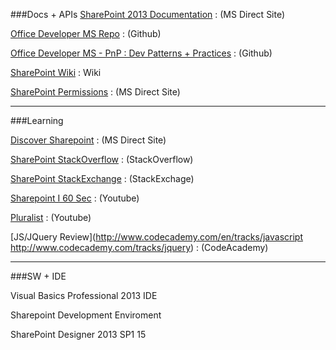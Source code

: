 ###Docs + APIs
[SharePoint 2013 Documentation](https://msdn.microsoft.com/en-us/library/office/jj162979.aspx) : (MS Direct Site)

[Office Developer MS Repo](https://github.com/OfficeDev?utf8=%E2%9C%93&query=sharepoint) : (Github)

[Office Developer MS - PnP : Dev Patterns + Practices](https://github.com/OfficeDev/PnP) : (Github)

[SharePoint Wiki](https://en.wikipedia.org/wiki/SharePoint) : Wiki

[SharePoint Permissions](https://technet.microsoft.com/en-us/library/cc721640.aspx#section1) : (MS Direct Site)

---

###Learning 

[Discover Sharepoint](https://support.office.com/en-us/article/Discover-SharePoint-cb8ef501-84db-4427-ac77-ec2009fb8e23?ui=en-US&rs=en-US&ad=US) : (MS Direct Site)

[SharePoint StackOverflow](http://stackoverflow.com/questions/tagged/sharepoint) : (StackOverflow)

[SharePoint StackExchange](http://sharepoint.stackexchange.com/) : (StackExchage) 
  
[Sharepoint I 60 Sec](https://www.youtube.com/user/SharePointIn60Sec/videos) : (Youtube)

[Pluralist](https://www.youtube.com/watch?v=Bu-dTHWunUk&list=PLif6_xhXJh4SUsETU2V4AWGC7ygM7SUjq) : (Youtube)

[JS/JQuery Review](http://www.codecademy.com/en/tracks/javascript http://www.codecademy.com/tracks/jquery) : (CodeAcademy)

--- 

###SW + IDE

Visual Basics Professional 2013 IDE

Sharepoint Development Enviroment 

SharePoint Designer 2013 SP1 15
